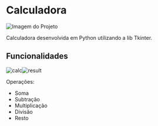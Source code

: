 <h1>Calculadora</h1>

![Imagem do Projeto](https://user-images.githubusercontent.com/98194579/170836312-69195594-8e9f-43dd-af06-5137bce509e6.png)

<p>Calculadora desenvolvida em Python utilizando a lib Tkinter.</p>

<h2>Funcionalidades</h2>

![calc](https://user-images.githubusercontent.com/98194579/170903088-892a0b50-4edd-4eee-8a9a-74f7aab7d951.png)![result](https://user-images.githubusercontent.com/98194579/170903100-c595957a-18c1-4d43-a371-f9a52d0214f1.png)

<p>Operações:</p>
<ul>
  <li>Soma</li>
  <li>Subtração</li>
  <li>Multiplicação</li>
  <li>Divisão</li>
  <li>Resto</li>
</ul>



